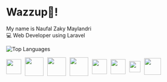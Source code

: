 # Wazzup👊!
My name is Naufal Zaky Maylandri
<br>
💻 Web Developer using Laravel

![Top Languages](https://github-readme-stats.vercel.app/api/top-langs/?username=NaufalMayland&layout=compact&theme=radical)

<div style="display: flex; align-items: center; gap: 10px;">
  <img src="https://cdn.worldvectorlogo.com/logos/laravel-3.svg" width="40"/>
  <img src="https://upload.wikimedia.org/wikipedia/commons/thumb/2/27/PHP-logo.svg/711px-PHP-logo.svg.png" width="50"/>
  <img src="https://www.mysql.com/common/logos/logo-mysql-170x115.png" width="50"/>
  <img src="https://cdn.worldvectorlogo.com/logos/tailwind-css-2.svg" width="50"/>
  <img src="https://cdn.worldvectorlogo.com/logos/html-1.svg" width="40"/>
  <img src="https://cdn.worldvectorlogo.com/logos/css-3.svg" width="40"/>
  <img src="https://cdn.worldvectorlogo.com/logos/figma-icon.svg" width="30"/>
  <img src="https://cdn.pixabay.com/photo/2022/01/30/13/33/github-6980894_1280.png" width="45"/>
</div>




<!--
**NaufalMayland/NaufalMayland** is a ✨ _special_ ✨ repository because its `README.md` (this file) appears on your GitHub profile.

Here are some ideas to get you started:

- 🔭 I’m currently working on ...
- 🌱 I’m currently learning ...
- 👯 I’m looking to collaborate on ...
- 🤔 I’m looking for help with ...
- 💬 Ask me about ...
- 📫 How to reach me: ...
- 😄 Pronouns: ...
- ⚡ Fun fact: ...
-->
